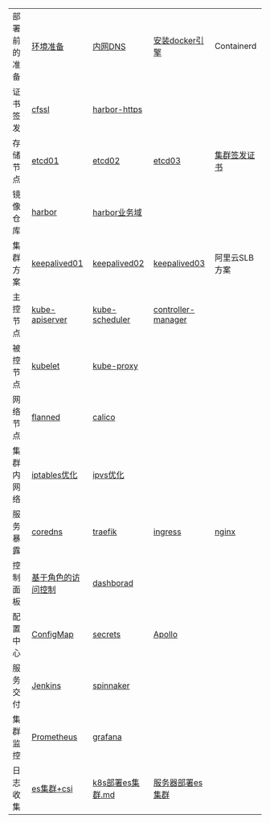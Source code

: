 <table border="0">
    <tr>
        <td><strong></strong>部署前的准备</td>
        <td><a href="01-环境准备.md">环境准备</a></td>
        <td><a href="../NetWork/bind9/03-DNS正解域配置文件（单个节点）.md">内网DNS</a></td>
        <td><a href="../Docker/02-容器安装部署.md">安装docker引擎</a></td>
        <td><a href=""></a>Containerd</td>
    </tr>
    <tr>
        <td><strong></strong>证书签发</td>
        <td><a href="02-证书的签发.md">cfssl</a></td>
        <td><a href="02-ca证书.md">harbor-https</a></td>
        <td><a href=""></a></td>
        <td><a href=""></a></td>
    </tr>
    <tr>
        <td><strong></strong>存储节点</td>
        <td><a href="07-etcd集群/01-ETCD部署.md">etcd01</a></td>
        <td><a href="07-etcd集群/02-ETCD部署.md">etcd02</a></td>
        <td><a href="07-etcd集群/03-ETCD部署.md">etcd03</a></td>
        <td><a href="07-etcd集群/04-ETCD证书.md">集群签发证书</a></td>
    </tr>
    <tr>
        <td><strong></strong>镜像仓库</td>
        <td><a href="03-镜像仓库.md">harbor</a></td>
        <td><a href="02-nginx/02-harbor-nginx.md">harbor业务域</a></td>
        <td><a href=""></a></td>
        <td><a href=""></a></td>
    </tr>
    <tr>
        <td><strong></strong>集群方案</td>
        <td><a href="05-keepalived/master01.md">keepalived01</a></td>
        <td><a href="05-keepalived/master02.md">keepalived02</a></td>
        <td><a href="05-keepalived/master03.md">keepalived03</a></td>
        <td><a href=""></a>阿里云SLB方案</td>
    </tr>
    <tr>
        <td><strong></strong>主控节点</td>
        <td><a href="07-master节点/01-kube-apiserver.md">kube-apiserver</a></td>
        <td><a href="07-master节点/03-kube-scheduler.md">kube-scheduler</a></td>
        <td><a href="07-master节点/02-kube-controller-manager.md">controller-manager</a></td>
        <td><a href=""></a></td>
    </tr>
    <tr>
        <td><strong></strong>被控节点</td>
        <td><a href="07-node节点/02-kubelet.md">kubelet</a></td>
        <td><a href="07-node节点/01-kube-proxy.md">kube-proxy</a></td>
        <td><a href=""></a></td>
        <td><a href=""></a></td>
    </tr>
    <tr>
        <td><strong></strong>网络节点</td>
        <td><a href="06-kubeadm/03-k8s之flannel网络.md">flanned</a></td>
        <td><a href="08-网络节点.md">calico</a></td>
        <td><a href=""></a></td>
        <td><a href=""></a></td>
    </tr>
    <tr>
        <td><strong></strong>集群内网络</td>
        <td><a href="03-iptables/01-iptables.md">iptables优化</a></td>
        <td><a href="03-iptables/01-iptables.md">ipvs优化</a></td>
        <td><a href=""></a></td>
        <td><a href=""></a></td>
    </tr>
    <tr>
        <td><strong></strong>服务暴露</td>
        <td><a href="02-nginx/03-coredns-nginx.md">coredns</a></td>
        <td><a href="02-nginx/05-traefik-nginx.md">traefik</a></td>
        <td><a href="09-Ingress.md">ingress</a></td>
        <td><a href="09-Ingress.md">nginx</a></td>
    </tr>
    <tr>
        <td><strong></strong>控制面板</td>
        <td><a href="06-kubeadm/04-基于角色的访问控制(RBAC).mdd">基于角色的访问控制</a></td>
        <td><a href="10-控制面板.md">dashborad</a></td>
        <td><a href=""></a></td>
        <td><a href=""></a></td>
    </tr>
    <tr>
        <td><strong></strong>配置中心</td>
        <td><a href="04-配置管理/01-ConfigMap.md">ConfigMap</a></td>       
        <td><a href="04-配置管理/02-secrets.md">secrets</a></td>
        <td><a href="04-配置管理/03-apollo.md">Apollo</a></td>
        <td><a href=""></a></td>
    </tr>
    <tr>
        <td><strong></strong>服务交付</td>
        <td><a href="06-K8S && CICD/02-jenkins安装部署.md">Jenkins</a></td>
        <td><a href="10-控制面板.md">spinnaker</a></td>
        <td><a href=""></a></td>
        <td><a href=""></a></td>
    </tr>
    <tr>
        <td><strong></strong>集群监控</td>
        <td><a href="01-环境准备.md">Prometheus</a></td>
        <td><a href="10-控制面板.md">grafana</a></td>
        <td><a href=""></a></td>
        <td><a href=""></a></td>
    </tr>
    <tr>
        <td><strong></strong>日志收集</td>
        <td><a href="06-kubeadm/addon/日志收集/01-k8s部署es集群+csi.md">es集群+csi</a></td>
        <td><a href="06-kubeadm/addon/日志收集/01-k8s部署es集群.md">k8s部署es集群.md</a></td>
        <td><a href="06-kubeadm/addon/日志收集/01-服务器部署es集群.md">服务器部署es集群</a></td>
        <td><a href=""></a></td>
    </tr>
</table>
